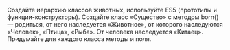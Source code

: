 Создайте иерархию классов животных, используйте ES5 (прототипы и функции-конструкторы). Создайте класс  «Существо» с методом born() — родиться, от него наследуется «Животное», от которого наследуются «Человек», «Птица», «Рыба». От человека наследуется «Китаец». Придумайте для каждого класса методы и поля.

